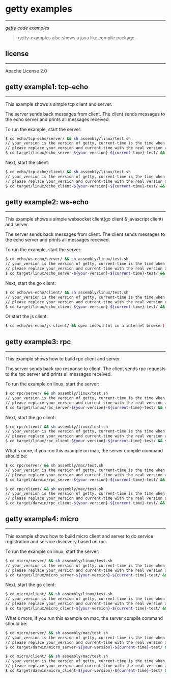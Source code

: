 # getty examples ##
---
*[getty](https://github.com/alexstocks/getty) code examples*

> getty-examples alse shows a java like compile package.

## license ##
---
Apache License 2.0


## getty example1: tcp-echo ##
---

This example shows a simple tcp client and server.

The server sends back messages from client. The client sends messages to the echo server and prints all messages received.

To run the example, start the server:

```bash
$ cd echo/tcp-echo/server/ && sh assembly/linux/test.sh
// your_version is the version of getty, current-time is the time when you compile the code.
// please replace your_version and current-time with the real version and time.
$ cd target/linux/echo_server-${your-version}-${current-time}-test/ && sh bin/load_echo_server.sh start
```

Next, start the client:

```bash
$ cd echo/tcp-echo/client/ && sh assembly/linux/test.sh
// your_version is the version of getty, current-time is the time when you compile the code.
// please replace your_version and current-time with the real version and time.
$ cd target/linux/echo_client-${your-version}-${current-time}-test/ && sh bin/load_echo_client.sh start
```

## getty example2: ws-echo ##
---

This example shows a simple websocket client(go client & javascript client) and server.

The server sends back messages from client. The client sends messages to the echo server and prints all messages received.

To run the example, start the server:

```bash
$ cd echo/ws-echo/server/ && sh assembly/linux/test.sh
// your_version is the version of getty, current-time is the time when you compile the code.
// please replace your_version and current-time with the real version and time.
$ cd target/linux/echo_server-${your-version}-${current-time}-test/ && sh bin/load_echo_server.sh start
```

Next, start the go client:

```bash
$ cd echo/ws-echo/client/ && sh assembly/linux/test.sh
// your_version is the version of getty, current-time is the time when you compile the code.
// please replace your_version and current-time with the real version and time.
$ cd target/linux/echo_client-${your-version}-${current-time}-test/ && sh bin/load_echo_client.sh start
```

Or start the js client:

```bash
$ cd echo/ws-echo/js-client/ && open index.html in a internet browser(like chrome or ie or firefox etc).
```


## getty example3: rpc ##
---

This example shows how to build rpc client and server.

The server sends back rpc response to client. The client sends rpc requests to the rpc server and prints all messages received.

To run the example on linux, start the server:

```bash
$ cd rpc/server/ && sh assembly/linux/test.sh
// your_version is the version of getty, current-time is the time when you compile the code.
// please replace your_version and current-time with the real version and time.
$ cd target/linux/rpc_server-${your-version}-${current-time}-test/ && sh bin/load_rpc_server.sh start
```

Next, start the go client:

```bash
$ cd rpc/client/ && sh assembly/linux/test.sh
// your_version is the version of getty, current-time is the time when you compile the code.
// please replace your_version and current-time with the real version and time.
$ cd target/linux/rpc_client-${your-version}-${current-time}-test/ && sh bin/load_rpc_client.sh start
```

What's more, if you run this example on mac, the server compile command should be:

```bash
$ cd rpc/server/ && sh assembly/mac/test.sh
// your_version is the version of getty, current-time is the time when you compile the code.
// please replace your_version and current-time with the real version and time.
$ cd target/darwin/rpc_server-${your-version}-${current-time}-test/ && sh bin/load_rpc_server.sh start

$ cd rpc/client/ && sh assembly/mac/test.sh
// your_version is the version of getty, current-time is the time when you compile the code.
// please replace your_version and current-time with the real version and time.
$ cd target/darwin/rpc_client-${your-version}-${current-time}-test/ && sh bin/load_rpc_client.sh start
```

## getty example4: micro ##
---

This example shows how to build micro client and server to do service registration and service discovery based on rpc.

To run the example on linux, start the server:

```bash
$ cd micro/server/ && sh assembly/linux/test.sh
// your_version is the version of getty, current-time is the time when you compile the code.
// please replace your_version and current-time with the real version and time.
$ cd target/linux/micro_server-${your-version}-${current-time}-test/ && sh bin/load_micro_server.sh start
```

Next, start the go client:

```bash
$ cd micro/client/ && sh assembly/linux/test.sh
// your_version is the version of getty, current-time is the time when you compile the code.
// please replace your_version and current-time with the real version and time.
$ cd target/linux/micro_client-${your-version}-${current-time}-test/ && sh bin/load_micro_client.sh start
```

What's more, if you run this example on mac, the server compile command should be:

```bash
$ cd micro/server/ && sh assembly/mac/test.sh
// your_version is the version of getty, current-time is the time when you compile the code.
// please replace your_version and current-time with the real version and time.
$ cd target/darwin/micro_server-${your-version}-${current-time}-test/ && sh bin/load_micro_server.sh start

$ cd micro/client/ && sh assembly/mac/test.sh
// your_version is the version of getty, current-time is the time when you compile the code.
// please replace your_version and current-time with the real version and time.
$ cd target/darwin/micro_client-${your-version}-${current-time}-test/ && sh bin/load_micro_client.sh start
```
